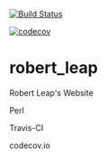 [![Build Status](https://travis-ci.org/rleap/robert_leap.svg?branch=master)](https://travis-ci.org/rleap/robert_leap)

[![codecov](https://codecov.io/gh/rleap/robert_leap/branch/master/graph/badge.svg)](https://codecov.io/gh/rleap/robert_leap)

# robert_leap
Robert Leap's Website

Perl

Travis-CI

codecov.io
